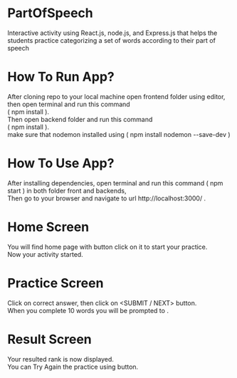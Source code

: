 # PartOfSpeech
Interactive activity using React.js, node.js, and Express.js that helps the students practice categorizing a set of words according to their part of speech
# How To Run App?
After cloning repo to your local machine open frontend folder using editor, then open terminal and run this command
<br />
( npm install ).
<br />
Then open backend folder and run this command
<br />
( npm install ).
<br />
make sure that nodemon installed using ( npm install nodemon --save-dev )
# How To Use App?
After installing dependencies, open terminal and run this command ( npm start ) in both folder front and backends,
<br />
Then go to your browser and navigate to url http://localhost:3000/ . 
# Home Screen
You will find home page with button <START ACTIVITY> click on it to start your practice.
  <br />
Now your activity started.
 # Practice Screen
Click on correct answer, then click on <SUBMIT / NEXT> button.
    <br />
When you complete 10 words you will be prompted to <Submit Answers>.
# Result Screen
 Your resulted rank is now displayed.
    <br />
You can Try Again the practice using <TRY AGAIN> button.


